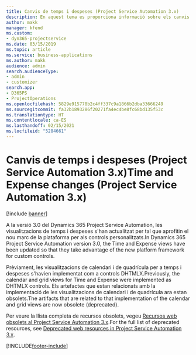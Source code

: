 ```yaml
---
title: Canvis de temps i despeses (Project Service Automation 3.x)
description: En aquest tema es proporciona informació sobre els canvis de la solució per al temps i les despeses.
author: makk
manager: kfend
ms.custom:
- dyn365-projectservice
ms.date: 03/15/2019
ms.topic: article
ms.service: business-applications
ms.author: makk
audience: admin
search.audienceType:
- admin
- customizer
search.app:
- D365PS
- ProjectOperations
ms.openlocfilehash: 5829e915778b2c4ff337c9a1866b2dba33666249
ms.sourcegitcommit: fa32b1893286f20271fa4ec4be8fc68bd135f53c
ms.translationtype: HT
ms.contentlocale: ca-ES
ms.lasthandoff: 02/15/2021
ms.locfileid: "5284661"
---
```

# <a name="time-and-expense-changes-project-service-automation-3x"></a><span data-ttu-id="a704a-103">Canvis de temps i despeses (Project Service Automation 3.x)</span><span class="sxs-lookup"><span data-stu-id="a704a-103">Time and Expense changes (Project Service Automation 3.x)</span></span>

[!include [banner](../../includes/psa-now-project-operations.md)]

<span data-ttu-id="a704a-104">A la versió 3.0 del Dynamics 365 Project Service Automation, les visualitzacions de temps i despeses s'han actualitzat per tal que aprofitin el nou marc de la plataforma per als controls personalitzats.</span><span class="sxs-lookup"><span data-stu-id="a704a-104">In Dynamics 365 Project Service Automation version 3.0, the Time and Expense views have been updated so that they take advantage of the new platform framework for custom controls.</span></span>

<span data-ttu-id="a704a-105">Prèviament, les visualitzacions de calendari i de quadrícula per a temps i despeses s'havien implementat com a controls DHTMLX.</span><span class="sxs-lookup"><span data-stu-id="a704a-105">Previously, the calendar and grid views for Time and Expense were implemented as DHTMLX controls.</span></span> <span data-ttu-id="a704a-106">Els artefactes que estan relacionats amb la implementació de les visualitzacions de calendari i de quadrícula ara estan obsolets.</span><span class="sxs-lookup"><span data-stu-id="a704a-106">The artifacts that are related to that implementation of the calendar and grid views are now obsolete (deprecated).</span></span>

<span data-ttu-id="a704a-107">Per veure la llista completa de recursos obsolets, vegeu [Recursos web obsolets al Project Service Automation 3.x](web-resources-deprecated-v3.x.md).</span><span class="sxs-lookup"><span data-stu-id="a704a-107">For the full list of deprecated resources, see [Deprecated web resources in Project Service Automation 3.x](web-resources-deprecated-v3.x.md).</span></span>


[!INCLUDE[footer-include](../../includes/footer-banner.md)]